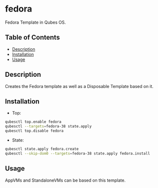 # fedora

Fedora Template in Qubes OS.

## Table of Contents

* [Description](#description)
* [Installation](#installation)
* [Usage](#usage)

## Description

Creates the Fedora template as well as a Disposable Template based on it.

## Installation

- Top:
```sh
qubesctl top.enable fedora
qubesctl --targets=fedora-38 state.apply
qubesctl top.disable fedora
```

- State:
<!-- pkg:begin:post-install -->
```sh
qubesctl state.apply fedora.create
qubesctl --skip-dom0 --targets=fedora-38 state.apply fedora.install
```
<!-- pkg:end:post-install -->

## Usage

AppVMs and StandaloneVMs can be based on this template.
